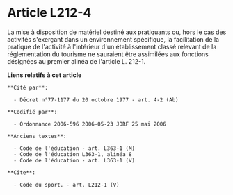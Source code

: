 # Article L212-4

La mise à disposition de matériel destiné aux pratiquants ou, hors le cas des activités s'exerçant dans un environnement
spécifique, la facilitation de la pratique de l'activité à l'intérieur d'un établissement classé relevant de la
réglementation du tourisme ne sauraient être assimilées aux fonctions désignées au premier alinéa de l'article L. 212-1.

**Liens relatifs à cet article**

	**Cité par**:

	  - Décret n°77-1177 du 20 octobre 1977 - art. 4-2 (Ab)

	**Codifié par**:

	  - Ordonnance 2006-596 2006-05-23 JORF 25 mai 2006

	**Anciens textes**:

	  - Code de l'éducation - art. L363-1 (M)
	  - Code de l'éducation L363-1, alinéa 8
	  - Code de l'éducation - art. L363-1 (V)

	**Cite**:

	  - Code du sport. - art. L212-1 (V)
